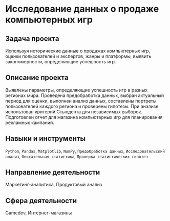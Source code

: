 # Исследование данных о продаже компьютерных игр
## Задача проекта
Используя исторические данные о продажах компьютерных игр, оценки пользователей и экспертов, жанры и платформы, выявить закономерности, определяющие успешность игр.

## Описание проекта
Выявлены параметры, определяющие успешность игр в разных регионах мира. Проведена предобработка данных, выбран актуальный период для оценки, выполнен анализ данных, составлены портреты пользователей каждого региона и проверены
гипотезы. При анализе использован критерий Стьюдента для независимых выборок.
Подготовлен отчет для магазина компьютерных игр для планирования рекламных кампаний.

## Навыки и инструменты
`Python`, `Pandas`, `Matplotlib`, `NumPy`, `Предобработка данных`, 
`Исследовательский анализ`, `Описательная статистика`, `Проверка статистических гипотез`

## Направление деятельности
Маркетинг-аналитика, Продуктовый анализ

## Сфера деятельности
Gamedev, Интернет-магазины
